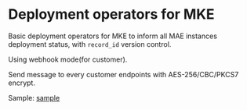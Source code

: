 Deployment operators for MKE
===

Basic deployment operators for MKE to inform all MAE instances deployment status, with `record_id` version control.

Using webhook mode(for customer).

Send message to every customer endpoints with AES-256/CBC/PKCS7 encrypt.

Sample: [sample](https://github.com/kocoler/deployment-operators/blob/master/config/samples/apps_v1alpha1_deploymentoperators.yaml)
